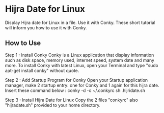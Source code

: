 # Hijra Date for Linux
Display Hijra date for Linux in a file. Use it with Conky. These short tutorial will inform you how to use it with Conky.

<h2>How to Use</h2>
Step 1 : Install Conky
Conky is a Linux application that display information such as disk space, memory used, internet speed, system date and many more. To install Conky with latest Linux, open your Terminal and type "sudo apt-get install conky" without quote.

Step 2 : Add Startup Program for Conky
Open your Startup application manager, make 2 startup entry: one for Conky and 1 again for this hijra date. Insert these command below :
conky -d -c ~/.conkyrc
sh .hijridate.sh

Step 3 : Install Hijra Date for Linux
Copy the 2 files "conkyrc" also "hijradate.sh" provided to your home directory.
